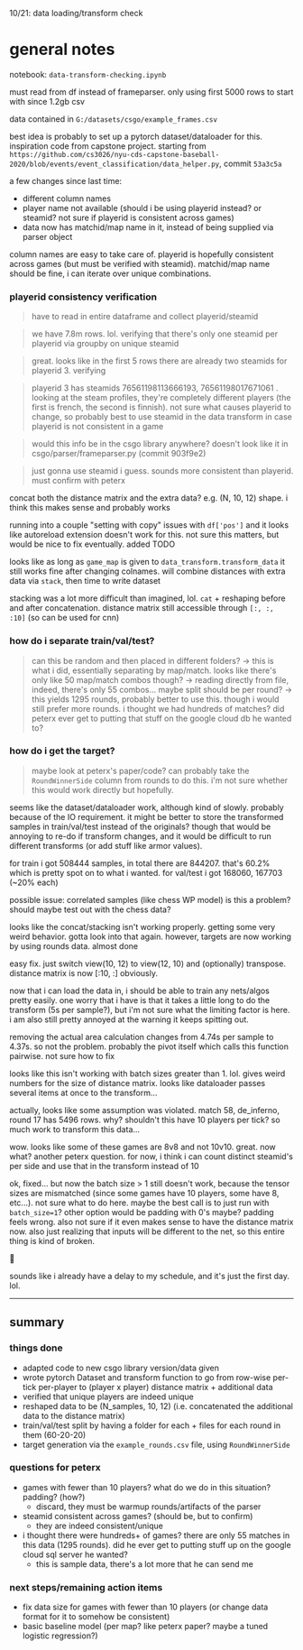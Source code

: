 10/21: data loading/transform check

# general notes

notebook: `data-transform-checking.ipynb`

must read from df instead of frameparser. only using first 5000 rows to start with since 1.2gb csv

data contained in `G:/datasets/csgo/example_frames.csv`

best idea is probably to set up a pytorch dataset/dataloader for this. inspiration code from capstone project. starting from `https://github.com/cs3026/nyu-cds-capstone-baseball-2020/blob/events/event_classification/data_helper.py`, commit `53a3c5a`

a few changes since last time:
- different column names
- player name not available (should i be using playerid instead? or steamid? not sure if playerid is consistent across games)
- data now has matchid/map name in it, instead of being supplied via parser object

column names are easy to take care of. playerid is hopefully consistent across games (but must be verified with steamid). matchid/map name should be fine, i can iterate over unique combinations.

### playerid consistency verification
> have to read in entire dataframe and collect playerid/steamid

> we have 7.8m rows. lol. verifying that there's only one steamid per playerid via groupby on unique steamid

> great. looks like in the first 5 rows there are already two steamids for playerid 3. verifying

> playerid 3 has steamids 76561198113666193, 76561198017671061 . looking at the steam profiles, they're completely different players (the first is french, the second is finnish). not sure what causes playerid to change, so probably best to use steamid in the data transform in case playerid is not consistent in a game

> would this info be in the csgo library anywhere? doesn't look like it in csgo/parser/frameparser.py (commit 903f9e2)

> just gonna use steamid i guess. sounds more consistent than playerid. must confirm with peterx

concat both the distance matrix and the extra data? e.g. (N, 10, 12) shape. i think this makes sense and probably works

running into a couple "setting with copy" issues with `df['pos']` and it looks like autoreload extension doesn't work for this. not sure this matters, but would be nice to fix eventually. added TODO

looks like as long as `game_map` is given to `data_transform.transform_data` it still works fine after changing colnames. will combine distances with extra data via `stack`, then time to write dataset

stacking was a lot more difficult than imagined, lol. `cat` + reshaping before and after concatenation. distance matrix still accessible through `[:, :, :10]` (so can be used for cnn)

### how do i separate train/val/test?

> can this be random and then placed in different folders? -> this is what i did, essentially separating by map/match. looks like there's only like 50 map/match combos though? -> reading directly from file, indeed, there's only 55 combos... maybe split should be per round? -> this yields 1295 rounds, probably better to use this. though i would still prefer more rounds. i thought we had hundreds of matches? did peterx ever get to putting that stuff on the google cloud db he wanted to?


### how do i get the target?
> maybe look at peterx's paper/code? can probably take the `RoundWinnerSide` column from rounds to do this. i'm not sure whether this would work directly but hopefully.

seems like the dataset/dataloader work, although kind of slowly. probably because of the IO requirement. it might be better to store the transformed samples in train/val/test instead of the originals? though that would be annoying to re-do if transform changes, and it would be difficult to run different transforms (or add stuff like armor values).

for train i got 508444 samples, in total there are 844207. that's 60.2% which is pretty spot on to what i wanted. for val/test i got 168060, 167703 (~20% each)

possible issue: correlated samples (like chess WP model) is this a problem? should maybe test out with the chess data?

looks like the concat/stacking isn't working properly. getting some very weird behavior. gotta look into that again. however, targets are now working by using rounds data. almost done

easy fix. just switch view(10, 12) to view(12, 10) and (optionally) transpose. distance matrix is now [:10, :] obviously.

now that i can load the data in, i should be able to train any nets/algos pretty easily. one worry that i have is that it takes a little long to do the transform (5s per sample?), but i'm not sure what the limiting factor is here. i am also still pretty annoyed at the warning it keeps spitting out.

removing the actual area calculation changes from 4.74s per sample to 4.37s. so not the problem. probably the pivot itself which calls this function pairwise. not sure how to fix

looks like this isn't working with batch sizes greater than 1. lol. gives weird numbers for the size of distance matrix. looks like dataloader passes several items at once to the transform...

actually, looks like some assumption was violated. match 58, de_inferno, round 17 has 5496 rows. why? shouldn't this have 10 players per tick? so much work to transform this data...

wow. looks like some of these games are 8v8 and not 10v10. great. now what? another peterx question. for now, i think i can count distinct steamid's per side and use that in the transform instead of 10

ok, fixed... but now the batch size > 1 still doesn't work, because the tensor sizes are mismatched (since some games have 10 players, some have 8, etc...). not sure what to do here. maybe the best call is to just run with `batch_size=1`? other option would be padding with 0's maybe? padding feels wrong. also not sure if it even makes sense to have the distance matrix now. also just realizing that inputs will be different to the net, so this entire thing is kind of broken.

:put_litter_in_its_place:

sounds like i already have a delay to my schedule, and it's just the first day. lol.

---

## summary

### things done
- adapted code to new csgo library version/data given
- wrote pytorch Dataset and transform function to go from row-wise per-tick per-player to (player x player) distance matrix + additional data
- verified that unique players are indeed unique
- reshaped data to be (N_samples, 10, 12) (i.e. concatenated the additional data to the distance matrix)
- train/val/test split by having a folder for each + files for each round in them (60-20-20)
- target generation via the `example_rounds.csv` file, using `RoundWinnerSide`

### questions for peterx
- games with fewer than 10 players? what do we do in this situation? padding? (how?)
  - discard, they must be warmup rounds/artifacts of the parser
- steamid consistent across games? (should be, but to confirm)
  - they are indeed consistent/unique
- i thought there were hundreds+ of games? there are only 55 matches in this data  (1295 rounds). did he ever get to putting stuff up on the google cloud sql server he wanted?
  - this is sample data, there's a lot more that he can send me

### next steps/remaining action items
- fix data size for games with fewer than 10 players (or change data format for it to somehow be consistent)
- basic baseline model (per map? like peterx paper? maybe a tuned logistic regression?)
